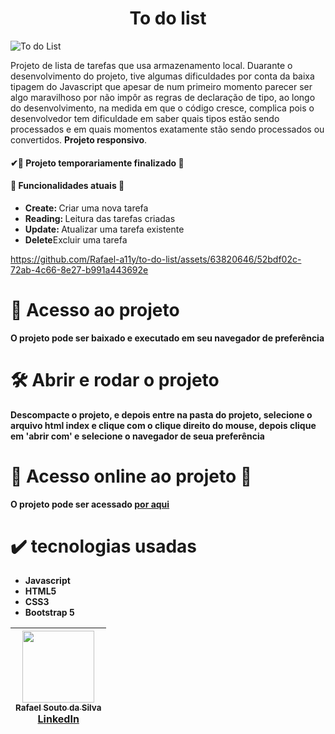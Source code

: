 <h1 align = "center">To do list</h1>

![To do List](https://github.com/Rafael-a11y/to-do-list/assets/63820646/4bd74b12-9a0a-4a19-b11e-1ae33a93f30d#vitrinedev)


<p>Projeto de lista de tarefas que usa armazenamento local. Duarante o desenvolvimento do projeto, tive algumas dificuldades por conta da baixa tipagem do Javascript que apesar de num primeiro momento
parecer ser algo maravilhoso por não impôr as regras de declaração de tipo, ao longo do desenvolvimento, na medida em que o código cresce, complica pois o desenvolvedor tem dificuldade em saber quais 
tipos estão sendo processados e em quais momentos exatamente stão sendo processados ou convertidos.
  <strong>Projeto responsivo</strong>.</p>
<h4>
  ✔🚧 Projeto temporariamente finalizado 🚧
</h4>
<h4>🔨 Funcionalidades atuais 🔨 </h4>
<ul>
  <li><strong>Create: </strong>Criar uma nova tarefa</li>
  <li><strong>Reading: </strong>Leitura das tarefas criadas</li>
  <li><strong>Update: </strong>Atualizar uma tarefa existente</li>
  <li><strong>Delete</strong>Excluir uma tarefa</li>
</ul>

https://github.com/Rafael-a11y/to-do-list/assets/63820646/52bdf02c-72ab-4c66-8e27-b991a443692e

# 📁 Acesso ao projeto

**O projeto pode ser baixado e executado em seu navegador de preferência**

# 🛠️ Abrir e rodar o projeto

**Descompacte o projeto, e depois entre na pasta do projeto, selecione o arquivo html index e clique com o clique direito do mouse, depois clique em 'abrir com' e selecione o navegador de seua preferência**

# 🚀 Acesso online ao projeto 🚀
<p><strong>O projeto pode ser acessado <a href="https://to-do-list-lemon-tau.vercel.app/" target="_blank">por aqui</a></strong></p>

# ✔️ tecnologias usadas
<ul>
  <li><strong>Javascript</strong></li>
  <li><strong>HTML5</strong></li>
  <li><strong>CSS3</strong></li>
  <li><strong>Bootstrap 5</strong></li>
</ul>

| [<img src="https://github.com/Rafael-a11y/SeteDiasDeCodigoProgramacao/assets/63820646/c4ef5e3f-3a75-4eab-93c5-2f4b38b9b275" width=115><br><sub>Rafael Souto da Silva</sub><br><a href="https://www.linkedin.com/in/rafael-souto-da-silva-920335211/" target="_blank">LinkedIn</a>](https://www.linkedin.com/in/rafael-souto-da-silva-920335211/) |
| :---: |


